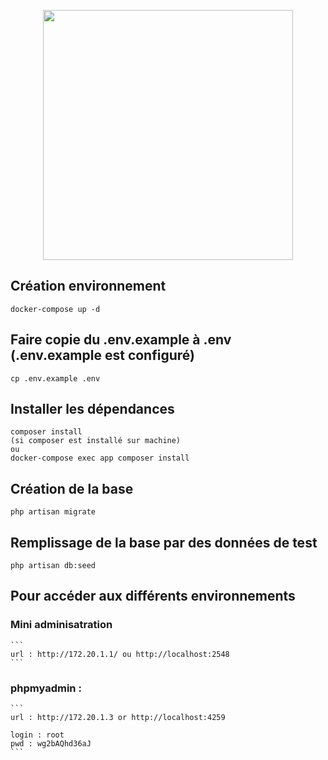 <p align="center"><a href="https://laravel.com" target="_blank"><img src="https://raw.githubusercontent.com/laravel/art/master/logo-lockup/5%20SVG/2%20CMYK/1%20Full%20Color/laravel-logolockup-cmyk-red.svg" width="400"></a></p>

## Création environnement
   ```
   docker-compose up -d
   ```
## Faire copie du .env.example à .env (.env.example est configuré)
   ```
   cp .env.example .env
   ```

## Installer les dépendances
   ```
   composer install 
   (si composer est installé sur machine)
   ou
   docker-compose exec app composer install
   ```

## Création de la base

   ```
   php artisan migrate
   ```

## Remplissage de la base par des données de test

   ```
   php artisan db:seed
   ```

## Pour accéder aux différents environnements

### Mini adminisatration
    ```  
    url : http://172.20.1.1/ ou http://localhost:2548
    ```
###  phpmyadmin :
    ```  
    url : http://172.20.1.3 or http://localhost:4259
   
    login : root
    pwd : wg2bAQhd36aJ
    ```
